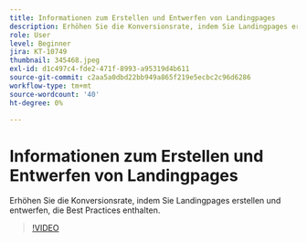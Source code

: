```yaml
---
title: Informationen zum Erstellen und Entwerfen von Landingpages
description: Erhöhen Sie die Konversionsrate, indem Sie Landingpages erstellen und entwerfen, die Best Practices enthalten.
role: User
level: Beginner
jira: KT-10749
thumbnail: 345468.jpeg
exl-id: d1c497c4-fde2-471f-8993-a95319d4b611
source-git-commit: c2aa5a0dbd22bb949a865f219e5ecbc2c96d6286
workflow-type: tm+mt
source-wordcount: '40'
ht-degree: 0%

---
```


# Informationen zum Erstellen und Entwerfen von Landingpages

Erhöhen Sie die Konversionsrate, indem Sie Landingpages erstellen und entwerfen, die Best Practices enthalten.

>[!VIDEO](https://video.tv.adobe.com/v/345468/?quality=12&learn=on)
